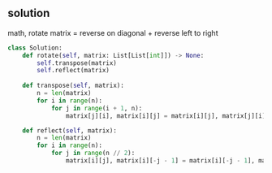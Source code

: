 

## solution 

math, rotate matrix = reverse on diagonal + reverse left to right 

```python
class Solution:
    def rotate(self, matrix: List[List[int]]) -> None:
        self.transpose(matrix)
        self.reflect(matrix)
    
    def transpose(self, matrix):
        n = len(matrix)
        for i in range(n):
            for j in range(i + 1, n):
                matrix[j][i], matrix[i][j] = matrix[i][j], matrix[j][i]

    def reflect(self, matrix):
        n = len(matrix)
        for i in range(n):
            for j in range(n // 2):
                matrix[i][j], matrix[i][-j - 1] = matrix[i][-j - 1], matrix[i][j]
```